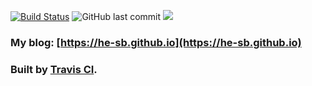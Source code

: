 [![Build Status](https://travis-ci.org/he-sb/Blog.svg?branch=master)](https://travis-ci.org/he-sb/Blog)
![GitHub last commit](https://img.shields.io/github/last-commit/he-sb/Blog)
![](https://img.shields.io/badge/license-WTFPL-black.svg)

### My blog: [https://he-sb.github.io](https://he-sb.github.io)

### Built by [Travis CI](https://travis-ci.org).